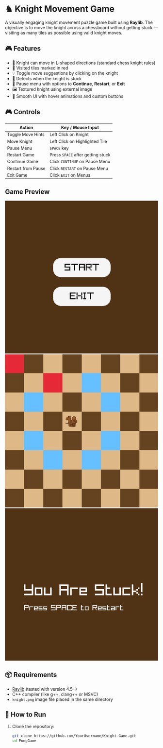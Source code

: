 # ♞ Knight Movement Game

A visually engaging knight movement puzzle game built using **Raylib**. The objective is to move the knight across a chessboard without getting stuck — visiting as many tiles as possible using valid knight moves.

## 🎮 Features

- 🧩 Knight can move in L-shaped directions (standard chess knight rules)
- 🔴 Visited tiles marked in red
- 💡 Toggle move suggestions by clicking on the knight
- 🏁 Detects when the knight is stuck
- 🔄 Pause menu with options to **Continue**, **Restart**, or **Exit**
- 🖼️ Textured knight using external image
- 🎨 Smooth UI with hover animations and custom buttons

## 🎮 Controls

| Action               | Key / Mouse Input                  |
|----------------------|------------------------------------|
| Toggle Move Hints    | Left Click on Knight               |
| Move Knight          | Left Click on Highlighted Tile     |
| Pause Menu           | `SPACE` key                        |
| Restart Game         | Press `SPACE` after getting stuck  |
| Continue Game        | Click `CONTINUE` on Pause Menu     |
| Restart from Pause   | Click `RESTART` on Pause Menu      |
| Exit Game            | Click `EXIT` on Menus              |

## Game Preview

![Screenshot 1](./assets/screenshot1.png)
![Screenshot 2](./assets/screenshot2.png)
![Screenshot 3](./assets/screenshot3.png)

## 📦 Requirements

- [Raylib](https://www.raylib.com/) (tested with version 4.5+)
- C++ compiler (like g++, clang++ or MSVC)
- `knight.png` image file placed in the same directory

## 🚀 How to Run

1. Clone the repository:
   ```bash
   git clone https://github.com/YourUsername/Knight-Game.git
   cd PongGame
